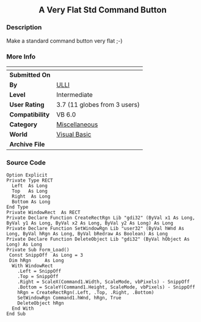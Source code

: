 ﻿<div align="center">

## A Very Flat Std Command Button


</div>

### Description

Make a standard command button very flat ;-)
 
### More Info
 


<span>             |<span>
---                |---
**Submitted On**   |
**By**             |[ULLI](https://github.com/Planet-Source-Code/PSCIndex/blob/master/ByAuthor/ulli.md)
**Level**          |Intermediate
**User Rating**    |3.7 (11 globes from 3 users)
**Compatibility**  |VB 6\.0
**Category**       |[Miscellaneous](https://github.com/Planet-Source-Code/PSCIndex/blob/master/ByCategory/miscellaneous__1-1.md)
**World**          |[Visual Basic](https://github.com/Planet-Source-Code/PSCIndex/blob/master/ByWorld/visual-basic.md)
**Archive File**   |[](https://github.com/Planet-Source-Code/ulli-a-very-flat-std-command-button__1-56117/archive/master.zip)





### Source Code

```
Option Explicit
Private Type RECT
  Left  As Long
  Top   As Long
  Right  As Long
  Bottom As Long
End Type
Private WindowRect  As RECT
Private Declare Function CreateRectRgn Lib "gdi32" (ByVal x1 As Long, ByVal y1 As Long, ByVal x2 As Long, ByVal y2 As Long) As Long
Private Declare Function SetWindowRgn Lib "user32" (ByVal hWnd As Long, ByVal hRgn As Long, ByVal bRedraw As Boolean) As Long
Private Declare Function DeleteObject Lib "gdi32" (ByVal hObject As Long) As Long
Private Sub Form_Load()
 Const SnippOff  As Long = 3
 Dim hRgn     As Long
  With WindowRect
    .Left = SnippOff
    .Top = SnippOff
    .Right = ScaleX(Command1.Width, ScaleMode, vbPixels) - SnippOff
    .Bottom = ScaleY(Command1.Height, ScaleMode, vbPixels) - SnippOff
    hRgn = CreateRectRgn(.Left, .Top, .Right, .Bottom)
    SetWindowRgn Command1.hWnd, hRgn, True
    DeleteObject hRgn
  End With
End Sub
```

